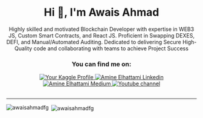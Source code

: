 <div align="center">
<h1 align="center">Hi 👋, I'm Awais Ahmad</h1>

Highly skilled and motivated Blockchain Developer with expertise in WEB3 JS, Custom Smart Contracts, and React JS. Proficient in Swapping DEXES, DEFI, and Manual/Automated Auditing. Dedicated to delivering Secure High-Quality code and collaborating with teams to achieve Project Success
 
  ### You can find me on:

<div align="center">
<a href="https://www.kaggle.com/your_kaggle_username">
    <img alt="Your Kaggle Profile" src="https://img.shields.io/badge/Kaggle-20BEFF?style=for-the-badge&logo=kaggle&logoColor=white">
</a>
<a href="https://www.linkedin.com/in/amine-elhattami-73841947/">
    <img alt="Amine Elhattami Linkedin" src="https://img.shields.io/badge/LinkedIn-0077B5?style=for-the-badge&logo=linkedin&logoColor=white">
</a>
<a href="https://amine-elhattami.medium.com/">
    <img alt="Amine Elhattami Medium" src="https://img.shields.io/badge/Medium-12100E?style=for-the-badge&logo=medium&logoColor=white">
</a>
<a href="https://www.youtube.com/channel/UC5HESU2PZakGoNS2pYeO5Og">
    <img alt="Youtube channel" src="https://img.shields.io/badge/YouTube-FF0000?style=for-the-badge&logo=youtube&logoColor=white">
</a>
</div>
  <br>
</div>


---
<p><img align="left" src="https://github-readme-stats.vercel.app/api/top-langs?username=awaisahmadfg&show_icons=true&locale=en&layout=compact" alt="awaisahmadfg" /></p>

<p>&nbsp;<img align="center" src="https://github-readme-stats.vercel.app/api?username=awaisahmadfg&show_icons=true&locale=en" alt="awaisahmadfg" /></p>
</div>
